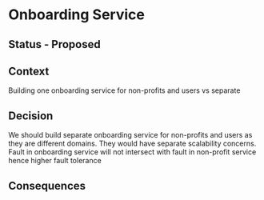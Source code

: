 # Onboarding Service

## Status - Proposed

## Context

Building one onboarding service for non-profits and users vs separate

## Decision

We should build separate onboarding service for non-profits and users as they are different domains. 
They would have separate scalability concerns. 
Fault in onboarding service will not intersect with fault in non-profit service hence higher fault tolerance

## Consequences

